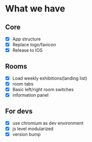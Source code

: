 # What we have

## Core

- [x] App structure
- [x] Replace logo/favicon
- [x] Release to IOS

## Rooms

- [x] Load weekly exhibitions(landing list)
- [x] room tabs
- [x] Basic left/right room switches
- [x] information panel

## For devs

- [x] use chromium as dev environment
- [x] js level modularized
- [x] version bump
